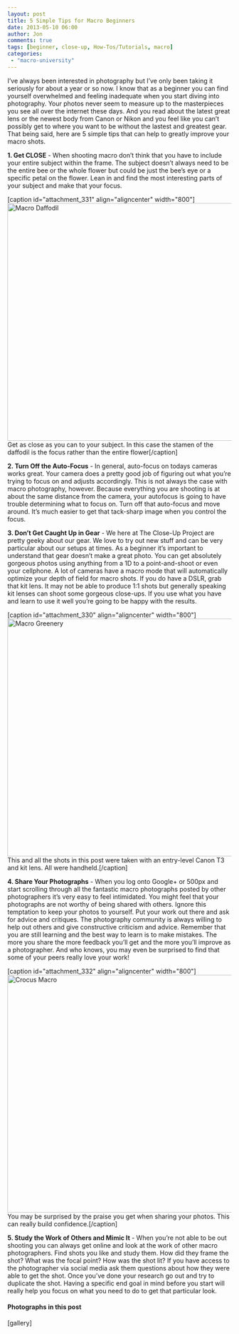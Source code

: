 ```yaml
---
layout: post
title: 5 Simple Tips for Macro Beginners
date: 2013-05-10 06:00
author: Jon
comments: true
tags: [beginner, close-up, How-Tos/Tutorials, macro]
categories:
 - "macro-university"
---
```

I’ve always been interested in photography but I’ve only been taking it seriously for about a year or so now. I know that as a beginner you can find yourself overwhelmed and feeling inadequate when you start diving into photography.  Your photos never seem to measure up to the masterpieces you see all over the internet these days.  And you read about the latest great lens or the newest body from Canon or Nikon and you feel like you can’t possibly get to where you want to be without the lastest and greatest gear.  That being said, here are 5 simple tips that can help to greatly improve your macro shots.

<strong>1.  Get CLOSE</strong> - When shooting macro don’t think that you have to include your entire subject within the frame.  The subject doesn’t always need to be the entire bee or the whole flower but could be just the bee’s eye or a specific petal on the flower.  Lean in and find the most interesting parts of your subject and make that your focus.

[caption id="attachment_331" align="aligncenter" width="800"]<a href="http://thecloseupproject.com/wp-content/uploads/2013/05/IMG_2792.jpg"><img src="http://thecloseupproject.com/wp-content/uploads/2013/05/IMG_2792.jpg" alt="Macro Daffodil" width="800" height="533" class="size-full wp-image-331" /></a> Get as close as you can to your subject.  In this case the stamen of the daffodil is the focus rather than the entire flower[/caption]

<strong>2. Turn Off the Auto-Focus</strong> - In general, auto-focus on todays cameras works great.  Your camera does a pretty good job of figuring out what you’re trying to focus on and adjusts accordingly.  This is not always the case with macro photography, however.  Because everything you are shooting is at about the same distance from the camera, your autofocus is going to have trouble determining what to focus on.  Turn off that auto-focus and move around.  It’s much easier to get that tack-sharp image when you control the focus.

<strong>3. Don’t Get Caught Up in Gear</strong>  - We here at The Close-Up Project are pretty geeky about our gear.  We love to try out new stuff and can be very particular about our setups at times.  As a beginner it’s important to understand that gear doesn’t make a great photo.  You can get absolutely gorgeous photos using anything from a 1D to a point-and-shoot or even your cellphone.  A lot of cameras have a macro mode that will automatically optimize your depth of field for macro shots. If you do have a DSLR, grab that kit lens.  It may not be able to produce 1:1 shots but generally speaking kit lenses can shoot some gorgeous close-ups.  If you use what you have and learn to use it well you’re going to be happy with the results.

[caption id="attachment_330" align="aligncenter" width="800"]<a href="http://thecloseupproject.com/wp-content/uploads/2013/05/IMG_1150_2.jpg"><img src="http://thecloseupproject.com/wp-content/uploads/2013/05/IMG_1150_2.jpg" alt="Macro Greenery" width="800" height="533" class="size-full wp-image-330" /></a> This and all the shots in this post were taken with an entry-level Canon T3 and kit lens.  All were handheld.[/caption]

<strong>4. Share Your Photographs</strong> - When you log onto Google+ or 500px and start scrolling through all the fantastic macro photographs posted by other photographers it’s very easy to feel intimidated.  You might feel that your photographs are not worthy of being shared with others.  Ignore this temptation to keep your photos to yourself.  Put your work out there and ask for advice and critiques.  The photography community is always willing to help out others and give constructive criticism and advice.  Remember that you are still learning and the best way to learn is to make mistakes.  The more you share the more feedback you’ll get and the more you’ll improve as a photographer.  And who knows, you may even be surprised to find that some of your peers really love your work!

[caption id="attachment_332" align="aligncenter" width="800"]<a href="http://thecloseupproject.com/wp-content/uploads/2013/05/20130331-IMG_0335.jpg"><img src="http://thecloseupproject.com/wp-content/uploads/2013/05/20130331-IMG_0335.jpg" alt="Crocus Macro" width="800" height="533" class="size-full wp-image-332" /></a> You may be surprised by the praise you get when sharing your photos.  This can really build confidence.[/caption]

<strong>5. Study the Work of Others and Mimic It</strong> -  When you’re not able to be out shooting you can always get online and look at the work of other macro photographers.  Find shots you like and study them.  How did they frame the shot?  What was the focal point?  How was the shot lit?  If you have access to the photographer via social media ask them questions about how they were able to get the shot.  Once you’ve done your research go out and try to duplicate the shot.  Having a specific end goal in mind before you start will really help you focus on what you need to do to get that particular look.

<h4>Photographs in this post</h4>
[gallery]
